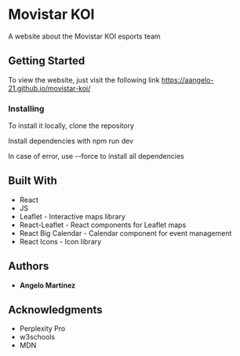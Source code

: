# Movistar KOI

A website about the Movistar KOI esports team

## Getting Started

To view the website, just visit the following link https://aangelo-21.github.io/movistar-koi/

### Installing

To install it locally, clone the repository

Install dependencies with npm run dev

In case of error, use --force to install all dependencies

## Built With

  - React
  - JS
  - Leaflet - Interactive maps library
  - React-Leaflet - React components for Leaflet maps
  - React Big Calendar - Calendar component for event management
  - React Icons - Icon library

## Authors

  - **Angelo Martinez** 

## Acknowledgments

  - Perplexity Pro
  - w3schools
  - MDN
